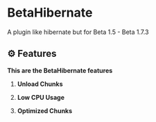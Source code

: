 # BetaHibernate
A plugin like hibernate but for Beta 1.5 - Beta 1.7.3 

## ⚙️ Features

**This are the BetaHibernate features**

1. **Unload Chunks**    

2. **Low CPU Usage**

3.  **Optimized Chunks**

